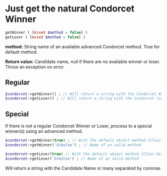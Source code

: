 # Just get the natural Condorcet Winner

```php
getWinner ( [mixed $method = false] )
getLoser ( [mixed $method = false] )
```
**method:** String name of an available advanced Condorcet method. True for default method.

**Return value:** Candidate name, null if there are no available winner or loser. Throw an exception on error.

## Regular
```php
$condorcet->getWinner() ; // Will return a string with the Condorcet Winner candidate name
$condorcet->getLoser() ; // Will return a string with the Condorcet loser candidate name
```


## Special
If there is not a regular Condorcet Winner or Loser, process to a special winner(s) using an advanced method.  

```php
$condorcet->getWinner(true) ; // With the default object method (Class Default: Schulze)  
$condorcet->getWinner('Schulze') ; // Name of an valid method  

$condorcet->getLoser(true) // With the default object method (Class Default: Schulze)  
$condorcet->getLoser('Schulze') ; // Name of an valid method  
```

Will return a string with the Candidate Name or many separated by commas  